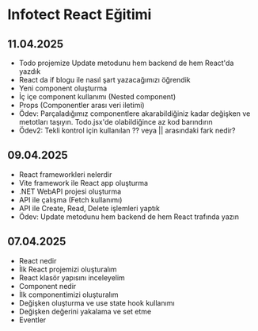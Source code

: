 # Infotect React Eğitimi

## 11.04.2025
- Todo projemize Update metodunu hem backend de hem React'da yazdık
- React da if blogu ile nasıl şart yazacağımızı öğrendik
- Yeni component oluşturma
- İç içe component kullanımı (Nested component)
- Props (Componentler arası veri iletimi)
- Ödev: Parçaladığımız componentlere akarabildiğiniz kadar değişken ve metotları taşıyın. Todo.jsx'de olabildiğince az kod barındırın
- Ödev2: Tekli kontrol için kullanılan ?? veya || arasındaki fark nedir?

## 09.04.2025
- React frameworkleri nelerdir
- Vite framework ile React app oluşturma
- .NET WebAPI projesi oluşturma
- API ile çalışma (Fetch kullanımı)
- API ile Create, Read, Delete işlemleri yaptık
- Ödev: Update metodunu hem backend de hem React trafında yazın

## 07.04.2025
- React nedir
- İlk React projemizi oluşturalım
- React klasör yapısını inceleyelim
- Component nedir
- İlk componentimizi oluşturalım
- Değişken oluşturma ve use state hook kullanımı
- Değişken değerini yakalama ve set etme
- Eventler